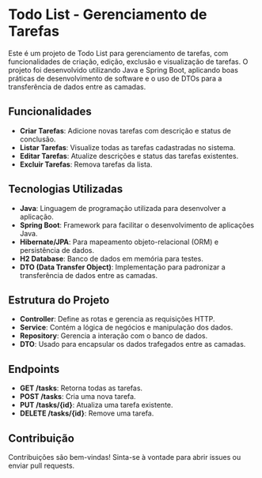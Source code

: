 # Todo List - Gerenciamento de Tarefas

Este é um projeto de Todo List para gerenciamento de tarefas, com funcionalidades de criação, edição, exclusão e visualização de tarefas. O projeto foi desenvolvido utilizando Java e Spring Boot, aplicando boas práticas de desenvolvimento de software e o uso de DTOs para a transferência de dados entre as camadas.

## Funcionalidades

- **Criar Tarefas**: Adicione novas tarefas com descrição e status de conclusão.
- **Listar Tarefas**: Visualize todas as tarefas cadastradas no sistema.
- **Editar Tarefas**: Atualize descrições e status das tarefas existentes.
- **Excluir Tarefas**: Remova tarefas da lista.

## Tecnologias Utilizadas

- **Java**: Linguagem de programação utilizada para desenvolver a aplicação.
- **Spring Boot**: Framework para facilitar o desenvolvimento de aplicações Java.
- **Hibernate/JPA**: Para mapeamento objeto-relacional (ORM) e persistência de dados.
- **H2 Database**: Banco de dados em memória para testes.
- **DTO (Data Transfer Object)**: Implementação para padronizar a transferência de dados entre as camadas.

## Estrutura do Projeto

- **Controller**: Define as rotas e gerencia as requisições HTTP.
- **Service**: Contém a lógica de negócios e manipulação dos dados.
- **Repository**: Gerencia a interação com o banco de dados.
- **DTO**: Usado para encapsular os dados trafegados entre as camadas.

## Endpoints
- **GET /tasks**: Retorna todas as tarefas.
- **POST /tasks**: Cria uma nova tarefa.
- **PUT /tasks/{id}**: Atualiza uma tarefa existente.
- **DELETE /tasks/{id}**: Remove uma tarefa.


## Contribuição
Contribuições são bem-vindas! Sinta-se à vontade para abrir issues ou enviar pull requests.